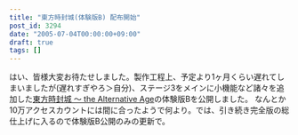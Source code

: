 ```yaml
---
title: "東方時封城(体験版B) 配布開始"
post_id: 3294
date: "2005-07-04T00:00:00+09:00"
draft: true
tags: []
---
```



はい、皆様大変お待たせしました。製作工程上、予定より1ヶ月くらい遅れてしまいましたが(遅れすぎやろ＞自分)、ステージ3をメインに小機能など諸々を追加した[東方時封城 ～ the Alternative Age](https://danmaq.com/!/thA/)の体験版Bを公開しました。 なんとか10万アクセスカウントには間に合ったようで何より。では、引き続き完全版の総仕上げに入るので体験版B公開のみの更新で。
